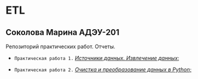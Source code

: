 # ETL
## Соколова Марина АДЭУ-201

Репозиторий практических работ. Отчеты.
- `Практическая работа 1.` [*Источники данных. Извлечение данных*;](https://github.com/MarinaSokolova111/ETL/blob/main/%D0%9F%D1%80%D0%B0%D0%BA%D1%82%D0%B8%D1%87%D0%B5%D1%81%D0%BA%D0%B0%D1%8F_%D1%80%D0%B0%D0%B1%D0%BE%D1%82%D0%B0_1_%D0%98%D1%81%D1%82%D0%BE%D1%87%D0%BD%D0%B8%D0%BA%D0%B8_%D0%B4%D0%B0%D0%BD%D0%BD%D1%8B%D1%85_%D0%98%D0%B7%D0%B2%D0%BB%D0%B5%D1%87%D0%B5%D0%BD%D0%B8%D0%B5_%D0%B4%D0%B0%D0%BD%D0%BD%D1%8B%D1%85.ipynb)

- `Практическая работа 2.` [*Очистка и преобразование данных в Python*;]()
